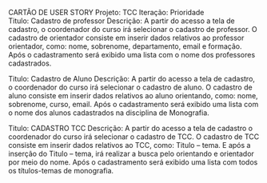 CARTÃO DE USER STORY	Projeto: TCC	Iteração:	 Prioridade   
Titulo: Cadastro de professor
Descrição:
A partir do acesso a tela de cadastro, o coordenador do curso irá selecionar o cadastro de professor.
O cadastro de orientador consiste em inserir dados relativos ao professor orientador, como: nome, sobrenome, departamento, email e formação.
Após o cadastramento será exibido uma lista com o nome dos professores cadastrados.
	

Titulo: Cadastro de Aluno
Descrição:
A partir do acesso a tela de cadastro, o coordenador do curso irá selecionar o cadastro de aluno.
O cadastro de aluno consiste em inserir dados relativos ao aluno orientando, como: nome, sobrenome, curso, email.
Após o cadastramento será exibido uma lista com o nome dos alunos cadastrados na disciplina de Monografia.
	

Titulo: CADASTRO TCC
Descrição:
A partir do acesso a tela de cadastro o coordenador do curso irá selecionar o cadastro de TCC.
O cadastro de TCC consiste em inserir dados relativos ao TCC, como: Titulo – tema. E após a inserção do Titulo – tema, irá realizar a busca pelo orientando e orientador por meio do nome.
Após o cadastramento será exibido uma lista com todos os títulos-temas de monografia.
	

